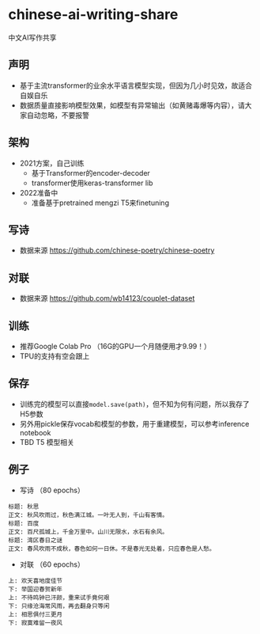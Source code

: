 # chinese-ai-writing-share
中文AI写作共享

## 声明
- 基于主流transformer的业余水平语言模型实现，但因为几小时见效，故适合自娱自乐
- 数据质量直接影响模型效果，如模型有异常输出（如黄赌毒爆等内容），请大家自动忽略，不要报警

## 架构
- 2021方案，自己训练
    - 基于Transformer的encoder-decoder
    - transformer使用keras-transformer lib
- 2022准备中
    - 准备基于pretrained mengzi T5来finetuning

## 写诗
- 数据来源 https://github.com/chinese-poetry/chinese-poetry

## 对联
- 数据来源 https://github.com/wb14123/couplet-dataset

## 训练
- 推荐Google Colab Pro （16G的GPU一个月随便用才9.99！）
- TPU的支持有空会跟上

## 保存
- 训练完的模型可以直接`model.save(path)`，但不知为何有问题，所以我存了H5参数
- 另外用pickle保存vocab和模型的参数，用于重建模型，可以参考inference notebook
- TBD T5 模型相关

## 例子
- 写诗 （80 epochs）

```
标题: 秋思
正文: 秋风吹雨过，秋色满江城。一叶无人到，千山有客情。
标题: 百度
正文: 百尺孤城上，千金万里中。山川无限水，水石有余风。
标题: 湾区春日之谜
正文: 春风吹雨不成秋，春色如何一日休。不是春光无处着，只应春色是人愁。
```

- 对联 （60 epochs）

```
上: 欢天喜地度佳节
下: 举国迎春贺新年
上: 不待鸣钟已汗颜，重来试手竟何艰
下: 只缘沧海常风雨，再去翻身只等闲
上: 相思俱付三更月
下: 寂寞难留一夜风
```
